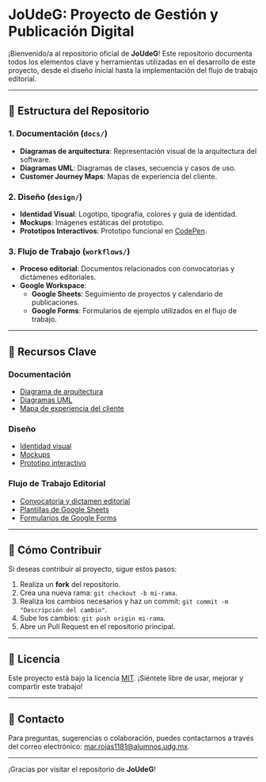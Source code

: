 # JoUdeG: Proyecto de Gestión y Publicación Digital

¡Bienvenido/a al repositorio oficial de **JoUdeG**! Este repositorio documenta todos los elementos clave y herramientas utilizadas en el desarrollo de este proyecto, desde el diseño inicial hasta la implementación del flujo de trabajo editorial. 

---

## 📂 Estructura del Repositorio

### **1. Documentación (`docs/`)**
- **Diagramas de arquitectura**: Representación visual de la arquitectura del software.
- **Diagramas UML**: Diagramas de clases, secuencia y casos de uso.
- **Customer Journey Maps**: Mapas de experiencia del cliente.

### **2. Diseño (`design/`)**
- **Identidad Visual**: Logotipo, tipografía, colores y guía de identidad.
- **Mockups**: Imágenes estáticas del prototipo.
- **Prototipos Interactivos**: Prototipo funcional en [CodePen](design/prototypes/prototype-codepen-link.md).

### **3. Flujo de Trabajo (`workflows/`)**
- **Proceso editorial**: Documentos relacionados con convocatorias y dictámenes editoriales.
- **Google Workspace**: 
  - **Google Sheets**: Seguimiento de proyectos y calendario de publicaciones.
  - **Google Forms**: Formularios de ejemplo utilizados en el flujo de trabajo.

---

## 📜 Recursos Clave

### Documentación
- [Diagrama de arquitectura](docs/architecture-diagram.png)
- [Diagramas UML](docs/uml-diagrams/)
- [Mapa de experiencia del cliente](docs/customer-journey-map.pdf)

### Diseño
- [Identidad visual](design/visual-identity/)
- [Mockups](design/mockups/)
- [Prototipo interactivo](design/prototypes/prototype-codepen-link.md)

### Flujo de Trabajo Editorial
- [Convocatoria y dictamen editorial](workflows/editorial-process/)
- [Plantillas de Google Sheets](workflows/google-sheets/)
- [Formularios de Google Forms](workflows/google-forms/)

---

## 🤝 Cómo Contribuir

Si deseas contribuir al proyecto, sigue estos pasos:
1. Realiza un **fork** del repositorio.
2. Crea una nueva rama: `git checkout -b mi-rama`.
3. Realiza los cambios necesarios y haz un commit: `git commit -m "Descripción del cambio"`.
4. Sube los cambios: `git push origin mi-rama`.
5. Abre un Pull Request en el repositorio principal.

---

## 📄 Licencia

Este proyecto está bajo la licencia [MIT](LICENSE). ¡Siéntete libre de usar, mejorar y compartir este trabajo!

---

## 📨 Contacto

Para preguntas, sugerencias o colaboración, puedes contactarnos a través del correo electrónico: [mar.rojas1181@alumnos.udg.mx](mailto:mar.rojas1181@alumnos.udg.mx).

---

¡Gracias por visitar el repositorio de **JoUdeG**!
